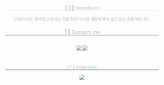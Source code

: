 <div align= "center"> 
    <h3 style="border-bottom: 1px solid #21262d; color: #c9d1d9;"> 💁🏻‍♂️ Introduce  </h3>  
    <div style="font-weight: 700; font-size: 13px; text-align: center; color: #c9d1d9;"> 안녕하세요! 좋아하고 잘하는 것을 찾다가 이젠 개발에 빠져 살고 있는 김준석입니다.</div> 
</div>
<div align= "center">
    <h3 style="border-bottom: 1px solid #21262d; color: #c9d1d9;"> 🧑‍💻 Contact me </h3> <br> 
    <div align= "center"> 
        <a href=https://jskim-dev.tistory.com/>
            <img src="https://img.shields.io/badge/Tistory-000000?style=for-the-badge&logo=Tistory&logoColor=white&link=https://jskim-dev.tistory.com/">
        </a>
         <a href=https://reliable-galaxy-0fb.notion.site/7e1f2afe15c24525979d9be6291f1711?pvs=4>
             <img src="https://img.shields.io/badge/Notion-000000?style=for-the-badge&logo=Notion&logoColor=white&link=https://www.notion.so/7e1f2afe15c24525979d9be6291f1711">
         </a>
    </div>
</div><br>
<div align= "center"> 
    <h3 style="border-bottom: 1px solid #21262d; color: #c9d1d9;"> ✅ Language </h3> 
    <div align= "center"> 
        <img src="https://github-readme-stats.vercel.app/api/top-langs/?username=juseog0373&layout=compact&theme=onedark"/> 
    </div> 
</div>
